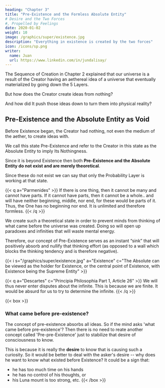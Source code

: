 ```yaml
---
heading: "Chapter 3"
title: "Pre-Existence and the Formless Absolute Entity"
# Desire and the Two Forces
#, Propelled by Feelings
date: 2020-01-02
weight: 10
image: /graphics/super/existence.jpg
description: "Everything in existence is created by the two forces"
icon: /icons/sp.png
writer:
  name: Juan
  url: https://www.linkedin.com/in/jundalisay/
---
```




The Sequence of Creation in Chapter 2 explained that our universe is a result of the Creator having an aethereal idea of a universe that eventually materialized by going down the 5 Layers. 

But how does the Creator create ideas from nothing?

And how did It push those ideas down to turn them into physical reality?


## Pre-Existence and the Absolute Entity as Void

Before Existence began, the Creator had nothing, not even the medium of the aether, to create ideas with. 

We call this state Pre-Existence and refer to the Creator in this state as the Absolute Entity to imply Its Nothingness.

Since it is beyond Existence then both **Pre-Existence and the Absolute Entity do not exist and are merely theoretical**. 

Since these do not exist we can say that only the Probability Layer is working at that state.


{{< q a="Parmenides" >}}
If there is one thing, then it cannot be many and cannot have parts. If it cannot have parts, then it cannot be a whole.. and will have neither beginning, middle, nor end, for these would be parts of it. Thus, the One has no beginning nor end. It is unlimited and therefore formless.
{{< /q >}}


We create such a theoretical state in order to prevent minds from thinking of what came before the universe was created. Doing so will open up paradoxes and infinities that will waste mental energy.

Therefore, our concept of Pre-Existence serves as an instant “sink” that will positively absorb and nullify that thinking effort (as opposed to a wall which blocks the thinking tendency and is therefore negative).

{{< i s="/graphics/super/existence.jpg" a="Existence" c="The Absolute can be viewed as the holder for Existence, or the central point of Existence, with Existence being the Supreme Entity" >}}


{{< q a="Descartes" c="Principia Philosophia Part 1, Article 26" >}}
We will thus never enter disputes about the infinite. This is because we are finite. It would be absurd for us to try to determine the infinite.
{{< /q >}}


{{< box >}}
### What came before pre-existence?

The concept of pre-existence absorbs all ideas. So if the mind asks 'what came before pre-existence'? Then there is no need to reate another concept called 'Pre-pre-Existence' just to stabilize that desire of consciousness to know. 

This is because it is really the **desire** to know that is causing such a curiosity. So it would be better to deal with the asker's desire -- why does he want to know what existed before Existence? It could be a sign that:
- he has too much time on his hands
- he has no control of his thoughts, or 
- his Luna mount is too strong, etc. 
{{< /box >}}

